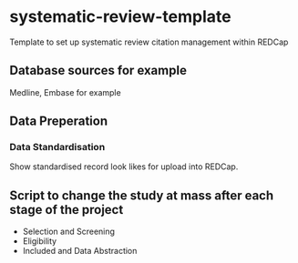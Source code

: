 # systematic-review-template
Template to set up systematic review citation management within REDCap

## Database sources for example
Medline, Embase for example 

## Data Preperation
### Data Standardisation
Show standardised record look likes for upload into REDCap.

## Script to change the study at mass after each stage of the project 
- Selection and Screening 
- Eligibility 
- Included and Data Abstraction
